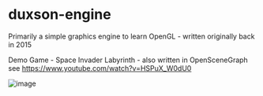 # duxson-engine
Primarily a simple graphics engine to learn OpenGL - written originally back in 2015

Demo Game - Space Invader Labyrinth - also written in OpenSceneGraph see https://www.youtube.com/watch?v=HSPuX_W0dU0

![image](https://user-images.githubusercontent.com/68444199/205167436-f963a34a-410f-4cb2-a29f-b92ffe0c9b97.png)
